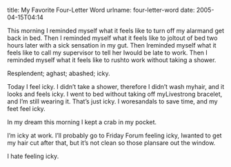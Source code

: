 title: My Favorite Four-Letter Word
urlname: four-letter-word
date: 2005-04-15T04:14

This morning I reminded myself what it feels like to turn off my alarmand get back in bed. Then I reminded myself what it feels like to joltout of bed two hours later with a sick sensation in my gut. Then Ireminded myself what it feels like to call my supervisor to tell her Iwould be late to work. Then I reminded myself what it feels like to rushto work without taking a shower.

Resplendent; aghast; abashed; icky.

Today I feel icky. I didn&#x02bc;t take a shower, therefore I didn&#x02bc;t wash myhair, and it looks and feels icky. I went to bed without taking off myLivestrong bracelet, and I&#x02bc;m still wearing it. That&#x02bc;s just icky. I woresandals to save time, and my feet feel icky.

In my dream this morning I kept a crab in my pocket.

I&#x02bc;m icky at work. I&#x02bc;ll probably go to Friday Forum feeling icky, Iwanted to get my hair cut after that, but it&#x02bc;s not clean so those plansare out the window.

I hate feeling icky.
